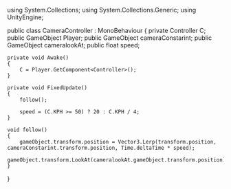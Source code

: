 using System.Collections;
using System.Collections.Generic;
using UnityEngine;

public class CameraController : MonoBehaviour
{
    private Controller C;
    public GameObject Player;
    public GameObject cameraConstarint;
    public GameObject cameralookAt;
    public float speed;

    private void Awake()
    {
        C = Player.GetComponent<Controller>();
    }

    private void FixedUpdate()
    {
        follow();

        speed = (C.KPH >= 50) ? 20 : C.KPH / 4;
    }

    void follow()
    {
        gameObject.transform.position = Vector3.Lerp(transform.position, cameraConstarint.transform.position, Time.deltaTime * speed);
        gameObject.transform.LookAt(cameralookAt.gameObject.transform.position);
    }
}
